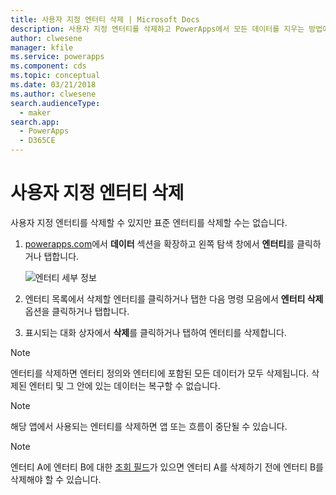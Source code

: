 ```yaml
---
title: 사용자 지정 엔터티 삭제 | Microsoft Docs
description: 사용자 지정 엔터티를 삭제하고 PowerApps에서 모든 데이터를 지우는 방법에 대한 단계별 지침
author: clwesene
manager: kfile
ms.service: powerapps
ms.component: cds
ms.topic: conceptual
ms.date: 03/21/2018
ms.author: clwesene
search.audienceType:
  - maker
search.app:
  - PowerApps
  - D365CE
---
```


# <a name="delete-a-custom-entity"></a>사용자 지정 엔터티 삭제
사용자 지정 엔터티를 삭제할 수 있지만 표준 엔터티를 삭제할 수는 없습니다.

1. [powerapps.com](https://web.powerapps.com/?utm_source=padocs&utm_medium=linkinadoc&utm_campaign=referralsfromdoc)에서 **데이터** 섹션을 확장하고 왼쪽 탐색 창에서 **엔터티**를 클릭하거나 탭합니다.

    ![엔터티 세부 정보](./media/data-platform-cds-create-entity/entitylist.png "엔터티 목록")

2. 엔터티 목록에서 삭제할 엔터티를 클릭하거나 탭한 다음 명령 모음에서 **엔터티 삭제** 옵션을 클릭하거나 탭합니다.

3. 표시되는 대화 상자에서 **삭제**를 클릭하거나 탭하여 엔터티를 삭제합니다.

>[!NOTE]
>엔터티를 삭제하면 엔터티 정의와 엔터티에 포함된 모든 데이터가 모두 삭제됩니다. 삭제된 엔터티 및 그 안에 있는 데이터는 복구할 수 없습니다.

>[!NOTE]
>해당 앱에서 사용되는 엔터티를 삭제하면 앱 또는 흐름이 중단될 수 있습니다.

>[!NOTE]
>엔터티 A에 엔터티 B에 대한 [조회 필드](data-platform-entity-lookup.md)가 있으면 엔터티 A를 삭제하기 전에 엔터티 B를 삭제해야 할 수 있습니다.

